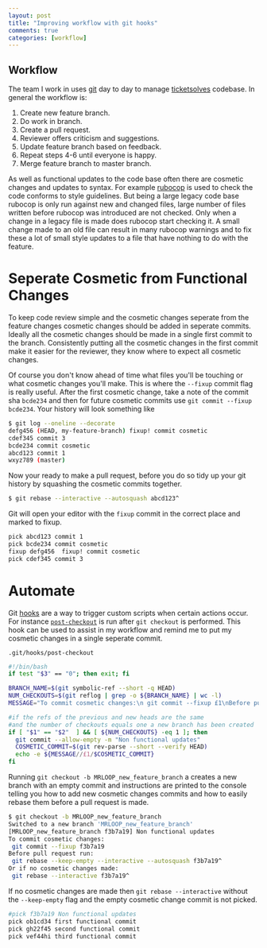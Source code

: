 ```yaml
---
layout: post
title: "Improving workflow with git hooks"
comments: true
categories: [workflow]
---
```


## Workflow

The team I work in uses [git](https://www.git-scm.com/) day to day to manage [ticketsolves](http://www.ticketsolve.com/) codebase. In general the workflow is:

1. Create new feature branch.
2. Do work in branch.
3. Create a pull request.
4. Reviewer offers criticism and suggestions.
5. Update feature branch based on feedback.
6. Repeat steps 4-6 until everyone is happy.
7. Merge feature branch to master branch.

As well as functional updates to the code base often there are cosmetic changes and updates to syntax. For example [rubocop](http://batsov.com/rubocop/) is used to check the code conforms to style guidelines. But being a large legacy code base rubocop is only run against new and changed files, large number of files written before rubocop was introduced are not checked. Only when a change in a legacy file is made does rubocop start checking it. A small change made to an old file can result in many rubocop warnings and to fix these a lot of small style updates to a file that have nothing to do with the feature.

# Seperate Cosmetic from Functional Changes

To keep code review simple and the cosmetic changes seperate from the feature changes cosmetic changes should be added in seperate commits. Ideally all the cosmetic changes should be made in a single first commit to the branch. Consistently putting all the cosmetic changes in the first commit make it easier for the reviewer, they know where to expect all cosmetic changes.

Of course you don't know ahead of time what files you'll be touching or what cosmetic changes you'll make. This is where the `--fixup` commit flag is really useful. After the first cosmetic change, take a note of the commit sha `bcde234` and then for future cosmetic commits use `git commit --fixup bcde234`. Your history will look something like

```sh
$ git log --oneline --decorate
defg456 (HEAD, my-feature-branch) fixup! commit cosmetic
cdef345 commit 3
bcde234 commit cosmetic
abcd123 commit 1
wxyz789 (master)
```

Now your ready to make a pull request, before you do so tidy up your git history by squashing the cosmetic commits together.


```sh
$ git rebase --interactive --autosquash abcd123^
```

Git will open your editor with the `fixup` commit in the correct place and marked to fixup.

```sh
pick abcd123 commit 1
pick bcde234 commit cosmetic
fixup defg456  fixup! commit cosmetic
pick cdef345 commit 3
```

# Automate

Git [hooks](https://www.git-scm.com/book/en/v2/Customizing-Git-Git-Hooks) are a way to trigger custom scripts when certain actions occur. For instance [`post-checkout`](https://www.kernel.org/pub/software/scm/git/docs/githooks.html#_post_checkout) is run after `git checkout` is performed. This hook can be used to assist in my workflow and remind me to put my cosmetic changes in a single seperate commit.

`.git/hooks/post-checkout`

```sh
#!/bin/bash
if test "$3" == "0"; then exit; fi

BRANCH_NAME=$(git symbolic-ref --short -q HEAD)
NUM_CHECKOUTS=$(git reflog | grep -o ${BRANCH_NAME} | wc -l)
MESSAGE="To commit cosmetic changes:\n git commit --fixup £1\nBefore pull request run:\n git rebase --interactive --keep-empty --autosquash £1^\nOr if no cosmetic chagnes made:\n git rebase --interactive £1"

#if the refs of the previous and new heads are the same
#and the number of checkouts equals one a new branch has been created
if [ "$1" == "$2"  ] && [ ${NUM_CHECKOUTS} -eq 1 ]; then
  git commit --allow-empty -m "Non functional updates"
  COSMETIC_COMMIT=$(git rev-parse --short --verify HEAD)
  echo -e ${MESSAGE//£1/$COSMETIC_COMMIT}
fi
```

Running `git checkout -b MRLOOP_new_feature_branch` a creates a new branch with an empty commit and instructions are printed to the console telling you how to add new cosmetic changes commits and how to easily rebase them before a pull request is made.

```sh
$ git checkout -b MRLOOP_new_feature_branch
Switched to a new branch 'MRLOOP_new_feature_branch'
[MRLOOP_new_feature_branch f3b7a19] Non functional updates
To commit cosmetic changes:
 git commit --fixup f3b7a19
Before pull request run:
 git rebase --keep-empty --interactive --autosquash f3b7a19^
Or if no cosmetic changes made:
 git rebase --interactive f3b7a19^
```

If no cosmetic changes are made then `git rebase --interactive` without the `--keep-empty` flag and the empty cosmetic change commit is not picked.

```sh
#pick f3b7a19 Non functional updates
pick ob1cd34 first functional commit
pick gh22f45 second functional commit
pick vef44hi third functional commit
```
